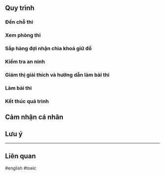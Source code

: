 

## Quy trình

### Đến chỗ thi

### Xem phòng thi 

### Sắp hàng đợi nhận chìa khoá giữ đồ

### Kiểm tra an ninh

### Giám thị giải thích và hướng dẫn làm bài thi

### Làm bài thi

### Kết thúc quá trình

## Cảm nhận cá nhân


## Lưu ý


--- 
## Liên quan



#english #toeic 
